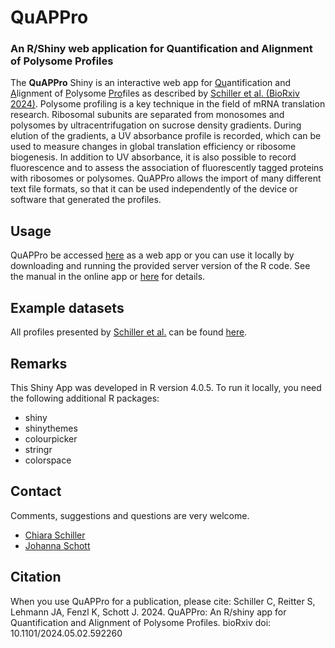 # QuAPPro

### An R/Shiny web application for Quantification and Alignment of Polysome Profiles

The **QuAPPro** Shiny is an interactive web app for <ins>Qu</ins>antification and <ins>A</ins>lignment of <ins>P</ins>olysome <ins>Pro</ins>files as described by [Schiller et al. (BioRxiv 2024)](https://www.biorxiv.org/content/10.1101/2024.05.02.592260v1).
Polysome profiling is a key technique in the field of mRNA translation research. Ribosomal subunits are separated from monosomes and polysomes by ultracentrifugation on sucrose density gradients. During elution of the gradients, a UV absorbance profile is recorded, which can be used to measure changes in global translation efficiency or ribosome biogenesis. In addition to UV absorbance, it is also possible to record fluorescence and to assess the association of fluorescently tagged proteins with ribosomes or polysomes. QuAPPro allows the import of many different text file formats, so that it can be used independently of the device or software that generated the profiles. 

## Usage
QuAPPro be accessed [here](https://www.umm.uni-heidelberg.de/biochemie/shiny/) as a web app or you can use it locally by downloading and running the provided server version of the R code.
See the manual in the online app or [here](https://github.com/johannaschott/QuAPPro/blob/main/QuAPPro_v0-1-0/QuAPPro_v0-1-0_manual.Rmd) for details. 

## Example datasets
All profiles presented by [Schiller et al.](https://www.biorxiv.org/content/10.1101/2024.05.02.592260v1) can be found [here](https://github.com/johannaschott/QuAPPro/tree/main/profile_data).

## Remarks
This Shiny App was developed in R version 4.0.5. To run it locally, you need the following additional R packages:
- shiny
- shinythemes
- colourpicker
- stringr
- colorspace

## Contact

Comments, suggestions and questions are very welcome.
- [Chiara Schiller](mailto:chiara.schiller@uni-heidelberg.de)
- [Johanna Schott](mailto:Johanna.Schott@medma.uni-heidelberg.de)

## Citation

When you use QuAPPro for a publication, please cite:
Schiller C, Reitter S, Lehmann JA, Fenzl K, Schott J. 2024. QuAPPro: An R/shiny app for Quantification and Alignment of
Polysome Profiles. bioRxiv doi: 10.1101/2024.05.02.592260

